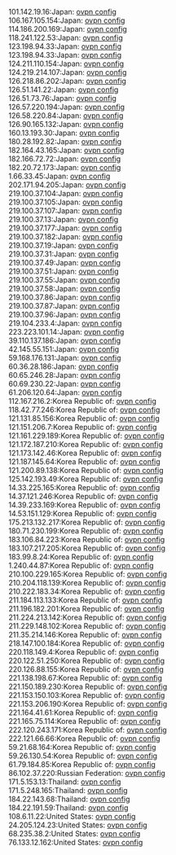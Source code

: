 101.142.19.16:Japan: [ovpn config](vpn/101_142_19_16.ovpn)  
106.167.105.154:Japan: [ovpn config](vpn/106_167_105_154.ovpn)  
114.186.200.169:Japan: [ovpn config](vpn/114_186_200_169.ovpn)  
118.241.122.53:Japan: [ovpn config](vpn/118_241_122_53.ovpn)  
123.198.94.33:Japan: [ovpn config](vpn/123_198_94_33.ovpn)  
123.198.94.33:Japan: [ovpn config](vpn/123_198_94_33.ovpn)  
124.211.110.154:Japan: [ovpn config](vpn/124_211_110_154.ovpn)  
124.219.214.107:Japan: [ovpn config](vpn/124_219_214_107.ovpn)  
126.218.86.202:Japan: [ovpn config](vpn/126_218_86_202.ovpn)  
126.51.141.22:Japan: [ovpn config](vpn/126_51_141_22.ovpn)  
126.51.73.76:Japan: [ovpn config](vpn/126_51_73_76.ovpn)  
126.57.220.194:Japan: [ovpn config](vpn/126_57_220_194.ovpn)  
126.58.220.84:Japan: [ovpn config](vpn/126_58_220_84.ovpn)  
126.90.165.132:Japan: [ovpn config](vpn/126_90_165_132.ovpn)  
160.13.193.30:Japan: [ovpn config](vpn/160_13_193_30.ovpn)  
180.28.192.82:Japan: [ovpn config](vpn/180_28_192_82.ovpn)  
182.164.43.165:Japan: [ovpn config](vpn/182_164_43_165.ovpn)  
182.166.72.72:Japan: [ovpn config](vpn/182_166_72_72.ovpn)  
182.20.72.173:Japan: [ovpn config](vpn/182_20_72_173.ovpn)  
1.66.33.45:Japan: [ovpn config](vpn/1_66_33_45.ovpn)  
202.171.94.205:Japan: [ovpn config](vpn/202_171_94_205.ovpn)  
219.100.37.104:Japan: [ovpn config](vpn/219_100_37_104.ovpn)  
219.100.37.105:Japan: [ovpn config](vpn/219_100_37_105.ovpn)  
219.100.37.107:Japan: [ovpn config](vpn/219_100_37_107.ovpn)  
219.100.37.13:Japan: [ovpn config](vpn/219_100_37_13.ovpn)  
219.100.37.177:Japan: [ovpn config](vpn/219_100_37_177.ovpn)  
219.100.37.182:Japan: [ovpn config](vpn/219_100_37_182.ovpn)  
219.100.37.19:Japan: [ovpn config](vpn/219_100_37_19.ovpn)  
219.100.37.31:Japan: [ovpn config](vpn/219_100_37_31.ovpn)  
219.100.37.49:Japan: [ovpn config](vpn/219_100_37_49.ovpn)  
219.100.37.51:Japan: [ovpn config](vpn/219_100_37_51.ovpn)  
219.100.37.55:Japan: [ovpn config](vpn/219_100_37_55.ovpn)  
219.100.37.58:Japan: [ovpn config](vpn/219_100_37_58.ovpn)  
219.100.37.86:Japan: [ovpn config](vpn/219_100_37_86.ovpn)  
219.100.37.87:Japan: [ovpn config](vpn/219_100_37_87.ovpn)  
219.100.37.96:Japan: [ovpn config](vpn/219_100_37_96.ovpn)  
219.104.233.4:Japan: [ovpn config](vpn/219_104_233_4.ovpn)  
223.223.101.14:Japan: [ovpn config](vpn/223_223_101_14.ovpn)  
39.110.137.186:Japan: [ovpn config](vpn/39_110_137_186.ovpn)  
42.145.55.151:Japan: [ovpn config](vpn/42_145_55_151.ovpn)  
59.168.176.131:Japan: [ovpn config](vpn/59_168_176_131.ovpn)  
60.36.28.186:Japan: [ovpn config](vpn/60_36_28_186.ovpn)  
60.65.246.28:Japan: [ovpn config](vpn/60_65_246_28.ovpn)  
60.69.230.22:Japan: [ovpn config](vpn/60_69_230_22.ovpn)  
61.206.120.64:Japan: [ovpn config](vpn/61_206_120_64.ovpn)  
112.167.216.2:Korea Republic of: [ovpn config](vpn/112_167_216_2.ovpn)  
118.42.77.246:Korea Republic of: [ovpn config](vpn/118_42_77_246.ovpn)  
121.131.85.156:Korea Republic of: [ovpn config](vpn/121_131_85_156.ovpn)  
121.151.206.7:Korea Republic of: [ovpn config](vpn/121_151_206_7.ovpn)  
121.161.229.189:Korea Republic of: [ovpn config](vpn/121_161_229_189.ovpn)  
121.172.187.210:Korea Republic of: [ovpn config](vpn/121_172_187_210.ovpn)  
121.173.142.46:Korea Republic of: [ovpn config](vpn/121_173_142_46.ovpn)  
121.187.145.64:Korea Republic of: [ovpn config](vpn/121_187_145_64.ovpn)  
121.200.89.138:Korea Republic of: [ovpn config](vpn/121_200_89_138.ovpn)  
125.142.193.49:Korea Republic of: [ovpn config](vpn/125_142_193_49.ovpn)  
14.33.225.165:Korea Republic of: [ovpn config](vpn/14_33_225_165.ovpn)  
14.37.121.246:Korea Republic of: [ovpn config](vpn/14_37_121_246.ovpn)  
14.39.233.169:Korea Republic of: [ovpn config](vpn/14_39_233_169.ovpn)  
14.53.151.129:Korea Republic of: [ovpn config](vpn/14_53_151_129.ovpn)  
175.213.132.217:Korea Republic of: [ovpn config](vpn/175_213_132_217.ovpn)  
180.71.230.199:Korea Republic of: [ovpn config](vpn/180_71_230_199.ovpn)  
183.106.84.223:Korea Republic of: [ovpn config](vpn/183_106_84_223.ovpn)  
183.107.217.205:Korea Republic of: [ovpn config](vpn/183_107_217_205.ovpn)  
183.99.8.24:Korea Republic of: [ovpn config](vpn/183_99_8_24.ovpn)  
1.240.44.87:Korea Republic of: [ovpn config](vpn/1_240_44_87.ovpn)  
210.100.229.165:Korea Republic of: [ovpn config](vpn/210_100_229_165.ovpn)  
210.204.118.139:Korea Republic of: [ovpn config](vpn/210_204_118_139.ovpn)  
210.222.183.34:Korea Republic of: [ovpn config](vpn/210_222_183_34.ovpn)  
211.184.113.133:Korea Republic of: [ovpn config](vpn/211_184_113_133.ovpn)  
211.196.182.201:Korea Republic of: [ovpn config](vpn/211_196_182_201.ovpn)  
211.224.213.142:Korea Republic of: [ovpn config](vpn/211_224_213_142.ovpn)  
211.229.148.102:Korea Republic of: [ovpn config](vpn/211_229_148_102.ovpn)  
211.35.214.146:Korea Republic of: [ovpn config](vpn/211_35_214_146.ovpn)  
218.147.100.184:Korea Republic of: [ovpn config](vpn/218_147_100_184.ovpn)  
220.118.149.4:Korea Republic of: [ovpn config](vpn/220_118_149_4.ovpn)  
220.122.51.250:Korea Republic of: [ovpn config](vpn/220_122_51_250.ovpn)  
220.126.88.155:Korea Republic of: [ovpn config](vpn/220_126_88_155.ovpn)  
221.138.198.67:Korea Republic of: [ovpn config](vpn/221_138_198_67.ovpn)  
221.150.189.230:Korea Republic of: [ovpn config](vpn/221_150_189_230.ovpn)  
221.153.150.103:Korea Republic of: [ovpn config](vpn/221_153_150_103.ovpn)  
221.153.206.190:Korea Republic of: [ovpn config](vpn/221_153_206_190.ovpn)  
221.164.41.61:Korea Republic of: [ovpn config](vpn/221_164_41_61.ovpn)  
221.165.75.114:Korea Republic of: [ovpn config](vpn/221_165_75_114.ovpn)  
222.120.243.171:Korea Republic of: [ovpn config](vpn/222_120_243_171.ovpn)  
222.121.66.66:Korea Republic of: [ovpn config](vpn/222_121_66_66.ovpn)  
59.21.68.164:Korea Republic of: [ovpn config](vpn/59_21_68_164.ovpn)  
59.26.130.54:Korea Republic of: [ovpn config](vpn/59_26_130_54.ovpn)  
61.79.184.85:Korea Republic of: [ovpn config](vpn/61_79_184_85.ovpn)  
86.102.37.220:Russian Federation: [ovpn config](vpn/86_102_37_220.ovpn)  
171.5.153.13:Thailand: [ovpn config](vpn/171_5_153_13.ovpn)  
171.5.248.165:Thailand: [ovpn config](vpn/171_5_248_165.ovpn)  
184.22.143.68:Thailand: [ovpn config](vpn/184_22_143_68.ovpn)  
184.22.191.59:Thailand: [ovpn config](vpn/184_22_191_59.ovpn)  
108.6.11.22:United States: [ovpn config](vpn/108_6_11_22.ovpn)  
24.205.124.23:United States: [ovpn config](vpn/24_205_124_23.ovpn)  
68.235.38.2:United States: [ovpn config](vpn/68_235_38_2.ovpn)  
76.133.12.162:United States: [ovpn config](vpn/76_133_12_162.ovpn)  
